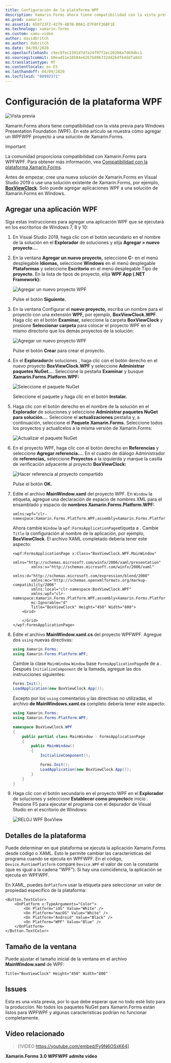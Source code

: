 ```yaml
---
title: Configuración de la plataforma WPF
description: Xamarin.Forms ahora tiene compatibilidad con la vista previa para la plataforma WPF
ms.prod: xamarin
ms.assetid: 650723F2-4279-4B7B-B0A1-D7F8FF26BF1E
ms.technology: xamarin-forms
ms.custom: xamu-video
author: davidbritch
ms.author: dabritch
ms.date: 04/09/2020
ms.openlocfilehash: c9ec9fec2391d7d7a24f97f2ec20208a7d69dbc1
ms.sourcegitcommit: b0ea451e18504e6267b896732dd26df64ddfa843
ms.translationtype: MT
ms.contentlocale: es-ES
ms.lasthandoff: 04/09/2020
ms.locfileid: "80992371"
---
```

# <a name="wpf-platform-setup"></a>Configuración de la plataforma WPF

![Vista previa](~/media/shared/preview.png)

Xamarin.Forms ahora tiene compatibilidad con la vista previa para Windows Presentation Foundation (WPF). En este artículo se muestra cómo agregar un WPFWPF proyecto a una solución de Xamarin.Forms.

> [!IMPORTANT]
> La comunidad proporciona compatibilidad con Xamarin.Forms para WPFWPF. Para obtener más información, vea [Compatibilidad con la plataforma Xamarin.Forms](https://github.com/xamarin/Xamarin.Forms/wiki/Platform-Support).

Antes de empezar, cree una nueva solución de Xamarin.Forms en Visual Studio 2019 o use una solución existente de Xamarin.Forms, por ejemplo, [**BoxViewClock**](https://docs.microsoft.com/samples/xamarin/xamarin-forms-samples/boxview-boxviewclock). Solo puede agregar aplicaciones WPF a una solución de Xamarin.Forms en Windows.

## <a name="add-a-wpf-application"></a>Agregar una aplicación WPF

Siga estas instrucciones para agregar una aplicación WPF que se ejecutará en los escritorios de Windows 7, 8 y 10:

1. En Visual Studio 2019, haga clic con el botón secundario en el nombre de la solución en el **Explorador** de soluciones y elija **Agregar > nuevo proyecto...**.

2. En la ventana **Agregar un nuevo proyecto,** seleccione **C-** en el menú desplegable **Idiomas,** seleccione **Windows** en el menú desplegable **Plataformas** y seleccione **Escritorio** en el menú desplegable Tipo de **proyecto.** En la lista de tipos de proyecto, elija **WPF App (.NET Framework):**

    ![Agregar un nuevo proyecto WPF](wpf-images/add-project.png "Agregar un nuevo proyecto WPF")

    Pulse el botón **Siguiente.**

3. En la ventana Configurar el **nuevo proyecto,** escriba un nombre para el proyecto con una extensión **WPF,** por ejemplo, **BoxViewClock.WPF**. Haga clic en el botón **Examinar,** seleccione la carpeta **BoxViewClock** y presione **Seleccionar carpeta** para colocar el proyecto WPF en el mismo directorio que los demás proyectos de la solución:

    ![Agregar un nuevo proyecto WPF](wpf-images/configure-project.png "Agregar un nuevo proyecto WPF")

    Pulse el botón **Crear** para crear el proyecto.

4. En el **Explorador**de soluciones , haga clic con el botón derecho en el nuevo proyecto **BoxViewClock.WPF** y seleccione **Administrar paquetes NuGet...**. Seleccione la pestaña **Examinar** y busque **Xamarin.Forms.Platform.WPF:**

    ![Seleccione el paquete NuGet](wpf-images/select-nuget-package.png "Seleccione el paquete NuGet")

    Seleccione el paquete y haga clic en el botón **Instalar.**

5. Haga clic con el botón derecho en el nombre de la solución en el **Explorador** de soluciones y seleccione **Administrar paquetes NuGet para solución...**. Seleccione el **actualizaciones** pestaña y, a continuación, seleccione el **Paquete Xamarin.Forms.** Seleccione todos los proyectos y actualícelos a la misma versión de Xamarin.Forms:

    ![Actualizar el paquete NuGet](wpf-images/update-nuget-package.png "Actualizar el paquete NuGet")

6. En el proyecto WPF, haga clic con el botón derecho en **Referencias** y seleccione **Agregar referencia...**. En el cuadro de diálogo Administrador de **referencias,** seleccione **Proyectos** a la izquierda y marque la casilla de verificación adyacente al proyecto **BoxViewClock:**

    ![Hacer referencia al proyecto compartido](wpf-images/reference-shared-project.png "Hacer referencia al proyecto compartido")

    Pulse el botón **OK.**

7. Edite el archivo **MainWindow.xaml** del proyecto WPF. En `Window` la etiqueta, agregue una declaración de espacio de nombres XML para el ensamblado y espacio de **nombres Xamarin.Forms.Platform.WPF:**

    ```xaml
    xmlns:wpf="clr-namespace:Xamarin.Forms.Platform.WPF;assembly=Xamarin.Forms.Platform.WPF"
    ```

    Ahora cambie `Window` la `wpf:FormsApplicationPage`etiqueta a . Cambie `Title` la configuración al nombre de la aplicación, por ejemplo, **BoxViewClock**. El archivo XAML completado debería tener este aspecto:

    ```xaml
    <wpf:FormsApplicationPage x:Class="BoxViewClock.WPF.MainWindow"
            xmlns="http://schemas.microsoft.com/winfx/2006/xaml/presentation"
            xmlns:x="http://schemas.microsoft.com/winfx/2006/xaml"
            xmlns:d="http://schemas.microsoft.com/expression/blend/2008"
            xmlns:mc="http://schemas.openxmlformats.org/markup-compatibility/2006"
            xmlns:local="clr-namespace:BoxViewClock.WPF"
            xmlns:wpf="clr-namespace:Xamarin.Forms.Platform.WPF;assembly=Xamarin.Forms.Platform.WPF"            
            mc:Ignorable="d"
            Title="BoxViewClock" Height="450" Width="800">
        <Grid>

        </Grid>
    </wpf:FormsApplicationPage>
    ```

8. Edite el archivo **MainWindow.xaml.cs** del proyecto WPFWPF. Agregue dos `using` nuevas directivas:

    ```csharp
    using Xamarin.Forms;
    using Xamarin.Forms.Platform.WPF;
    ```

    Cambie la clase `MainWindow` `Window` base `FormsApplicationPage`de de a . Después `InitializeComponent` de la llamada, agregue las dos instrucciones siguientes:

    ```csharp
    Forms.Init();
    LoadApplication(new BoxViewClock.App());
    ```

    Excepto por los `using` comentarios y las directivas no utilizadas, el archivo **de MainWindows.xaml.cs** completo debería tener este aspecto:

    ```csharp
    using Xamarin.Forms;
    using Xamarin.Forms.Platform.WPF;

    namespace BoxViewClock.WPF
    {
        public partial class MainWindow : FormsApplicationPage
        {
            public MainWindow()
            {
                InitializeComponent();

                Forms.Init();
                LoadApplication(new BoxViewClock.App());
            }
        }
    }
    ```

9. Haga clic con el botón secundario en el proyecto WPF en el **Explorador** de soluciones y seleccione **Establecer como proyecto**de inicio . Presione F5 para ejecutar el programa con el depurador de Visual Studio en el escritorio de Windows:

    ![RELOJ WPF BoxView](wpf-images/wpf-boxviewclock.png "RELOJ WPF BoxView" )

## <a name="platform-specifics"></a>Detalles de la plataforma

Puede determinar en qué plataforma se ejecuta la aplicación Xamarin.Forms desde código o XAML. Esto le permite cambiar las características del programa cuando se ejecuta en WPFWPF. En el código, `Device.RuntimePlatform` compare `Device.WPF` el valor de con la constante (que es igual a la cadena "WPF"). Si hay una coincidencia, la aplicación se ejecuta en WPFWPF.

En XAML, puedes `OnPlatform` usar la etiqueta para seleccionar un valor de propiedad específico de la plataforma:

```xaml
<Button.TextColor>
    <OnPlatform x:TypeArguments="Color">
        <On Platform="iOS" Value="White" />
        <On Platform="macOS" Value="White" />
        <On Platform="Android" Value="Black" />
        <On Platform="WPF" Value="Blue" />
    </OnPlatform>
</Button.TextColor>
```

## <a name="window-size"></a>Tamaño de la ventana

Puede ajustar el tamaño inicial de la ventana en el archivo **MainWindow.xaml** de WPF:

```xaml
Title="BoxViewClock" Height="450" Width="800"
```

## <a name="issues"></a>Issues

Esta es una vista previa, por lo que debe esperar que no todo esté listo para la producción. No todos los paquetes NuGet para Xamarin.Forms están listos para WPFWPF y algunas características podrían no funcionar completamente.

## <a name="related-video"></a>Vídeo relacionado

> [!VIDEO https://youtube.com/embed/Fy9N6OSxK64]

**Xamarin.Forms 3.0 WPFWPF admite vídeo**
